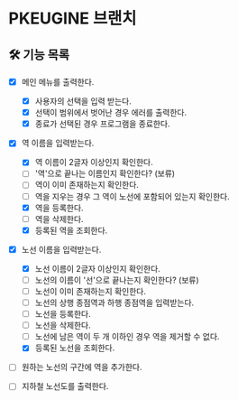 # PKEUGINE 브랜치

## 🛠 기능 목록
- [x] 메인 메뉴를 출력한다.
    - [x] 사용자의 선택을 입력 받는다.
    - [x] 선택이 범위에서 벗어난 경우 에러를 출력한다.
    - [x] 종료가 선택된 경우 프로그램을 종료한다.
  
- [x] 역 이름을 입력받는다.
    - [x] 역 이름이 2글자 이상인지 확인한다.
    - [ ] '역'으로 끝나는 이름인지 확인한다? (보류)
    - [ ] 역이 이미 존재하는지 확인한다.
    - [ ] 역을 지우는 경우 그 역이 노선에 포함되어 있는지 확인한다.
    - [x] 역을 등록한다.
    - [ ] 역을 삭제한다.
    - [x] 등록된 역을 조회한다.
    
- [x] 노선 이름을 입력받는다.
    - [x] 노선 이름이 2글자 이상인지 확인한다.
    - [ ] 노선의 이름이 '선'으로 끝나는지 확인한다? (보류)
    - [ ] 노선이 이미 존재하는지 확인한다.
    - [ ] 노선의 상행 종점역과 하행 종점역을 입력받는다.
    - [ ] 노선을 등록한다.
    - [ ] 노선을 삭제한다.
    - [ ] 노선에 남은 역이 두 개 이하인 경우 역을 제거할 수 없다.
    - [x] 등록된 노선을 조회한다.
    
- [ ] 원하는 노선의 구간에 역을 추가한다.
  
- [ ] 지하철 노선도를 출력한다.